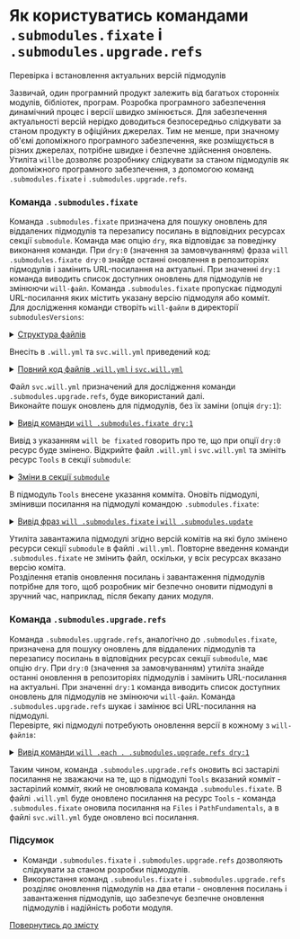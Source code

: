 # Як користуватись командами `.submodules.fixate` і `.submodules.upgrade.refs` 

Перевірка і встановлення актуальних версій підмодулів 

Зазвичай, один програмний продукт залежить від багатьох сторонніх модулів, бібліотек, програм. Розробка програмного забезпечення динамічний процес і версії швидко змінюється. Для забезпечення  актуальності версій нерідко доводиться безпосередньо слідкувати за станом продукту в офіційних джерелах. Тим не менше, при значному об'ємі допоміжного програмного забезпечення, яке розміщується в різних джерелах, потрібне швидке і безпечне здійснення оновлень. Утиліта `willbe` дозволяє розробнику слідкувати за станом підмодулів як допоміжного програмного забезпечення, з допомогою команд `.submodules.fixate` i `.submodules.upgrade.refs`.   

### <a name="submodules-fixate"></a>Команда `.submodules.fixate`  
Команда `.submodules.fixate` призначена для пошуку оновлень для віддалених підмодулів та перезапису посилань в відповідних ресурсах секції `submodule`. Команда має опцію `dry`, яка відповідає за поведінку виконання команди. При `dry:0` (значення за замовчуванням) фраза `will .submodules.fixate dry:0` знайде останні оновлення в репозиторіях підмодулів і замінить URL-посилання на актуальні. При значенні `dry:1` команда виводить список доступних оновлень для підмодулів не змінюючи `will-файл`. Команда `.submodules.fixate` пропускає підмодулі URL-посилання яких містить указану версію підмодуля або комміт.  
Для дослідження команди створіть `will-файли` в директорії `submodulesVersions`:   

<details>
  <summary><u>Структура файлів</u></summary>

```
submodulesVersions
        ├── svc.will.yml
        └── .will.yml

```

</details>

Внесіть в `.will.yml` та `svc.will.yml` приведений код:  

<details>
  <summary><u>Повний код файлів <code>.will.yml</code> i <code>svc.will.yml</code></u></summary>

```yaml
about :

  name : versionControl
  description : "To test .submodules.fixate and .submodules.upgrade.refs commands"
    
submodule :

  Tools : git+https:///github.com/Wandalen/wTools.git/out/wTools#master
  PathFundamentals : git+https:///github.com/Wandalen/wPathFundamentals.git/out/wPathFundamentals#master
  Files : git+https:///github.com/Wandalen/wFiles.git/out/wFiles#master

```
</details>

Файл `svc.will.yml` призначений для дослідження команди `.submodules.upgrade.refs`, буде використаний далі.  
Виконайте пошук оновлень для підмодулів, без їх заміни (опція `dry:1`):  

<details>
  <summary><u>Вивід команди <code>will .submodules.fixate dry:1</code></u></summary>

```
[user@user ~]$ will .submodules.fixate dry:1
...
Remote path of module::versionControl / module::Tools will be fixated
  git+https:///github.com/Wandalen/wTools.git/out/wTools : .#56afe924c2680301078ccb8ad24a9e7be7008485 <- .#master
  in /path_to_file/.will.yml
Remote path of module::versionControl / module::PathFundamentals will be fixated
  git+https:///github.com/Wandalen/wPathFundamentals.git/out/wPathFundamentals : .#5f6be76c9e6bf832919827c34bc4eaa0c3fee0dd <- .#master
  in /path_to_file/.will.yml
Remote path of module::versionControl / module::Files will be fixated
  git+https:///github.com/Wandalen/wFiles.git/out/wFiles : .#7de48ed4c9134854d7083bd8edbd2f0acf0de6d5 <- .#master
  in /path_to_file/.will.yml

```

</details>

Вивід з указанням `will be fixated` говорить про те, що при опції `dry:0` ресурс буде змінено. Відкрийте файл `.will.yml` i `svc.will.yml` та змініть ресурс `Tools` в секції `submodule`:  

<details>
  <summary><u>Зміни в секції <code>submodule</code></u></summary>

```yaml    
submodule :

  Tools : git+https:///github.com/Wandalen/wTools.git/out/wTools#ec60e39ded1669e27abaa6fc2798ee13804c400a
  PathFundamentals : git+https:///github.com/Wandalen/wPathFundamentals.git/out/wPathFundamentals#master
  Files : git+https:///github.com/Wandalen/wFiles.git/out/wFiles#master

```

<p>Структура модуля</p>

```
submodulesVersions
        ├── svc.will.yml
        └── .will.yml

```

</details>

В підмодуль `Tools` внесене указання комміта. Оновіть підмодулі, змінивши посилання на підмодулі командою `.submodules.fixate`:

<details>
  <summary><u>Вивід фраз <code>will .submodules.fixate</code> i <code>will .submodules.update</code></u></summary>
<p>Вивід команди <code>will .submodules.fixate</code></p>


```
[user@user ~]$ will .submodules.fixate
...
Remote path of module::versionControl / module::PathFundamentals fixated
  git+https:///github.com/Wandalen/wPathFundamentals.git/out/wPathFundamentals : .#5f6be76c9e6bf832919827c34bc4eaa0c3fee0dd <- .#master
  in /path_to_file/.will.yml
Remote path of module::versionControl / module::Files fixated
  git+https:///github.com/Wandalen/wFiles.git/out/wFiles : .#7de48ed4c9134854d7083bd8edbd2f0acf0de6d5 <- .#master
  in /path_to_file/.will.yml

```

<p>Вивід команди <code>will .submodules.update</code></p>

```
[user@user ~]$ will .submodules.update
...
   . Read : /path_to_file/.module/Tools/out/wTools.out.will.yml
   + module::Tools version ec60e39ded1669e27abaa6fc2798ee13804c400a was updated in 13.746s
   . Read : /path_to_file/.module/PathFundamentals/out/wPathFundamentals.out.will.yml
   + module::PathFundamentals version 5f6be76c9e6bf832919827c34bc4eaa0c3fee0dd was updated in 4.557s
   . Read : /path_to_file/.module/Files/out/wFiles.out.will.yml
   + module::Files version 7de48ed4c9134854d7083bd8edbd2f0acf0de6d5 was updated in 11.205s
 + 3/3 submodule(s) of module::versionControl were updated in 29.518s

```

</details>

Утиліта завантажила підмодулі згідно версій комітів на які було змінено ресурси секції `submodule` в файлі `.will.yml`. Повторне введення команди `.submodules.fixate` не змінить файл, оскільки, у всіх ресурсах вказано версію коміта.  
Розділення етапів оновлення посилань і завантаження підмодулів потрібне для того, щоб розробник міг безпечно оновити підмодулі в зручний час, наприклад, після бекапу даних модуля. 

### <a name="submodules-upgrade-refs"></a> Команда `.submodules.upgrade.refs` 
Команда `.submodules.upgrade.refs`, аналогічно до `.submodules.fixate`, призначена для пошуку оновлень для віддалених підмодулів та перезапису посилань в відповідних ресурсах секції `submodule`, має опцію `dry`. При `dry:0` (значення за замовчуванням) утиліта знайде останні оновлення в репозиторіях підмодулів і замінить URL-посилання на актуальні. При значенні `dry:1` команда виводить список доступних оновлень для підмодулів не змінюючи `will-файл`. Команда `.submodules.upgrade.refs` шукає і замінює всі URL-посилання на підмодулі.  
Перевірте, які підмодулі потребують оновлення версії в кожному з `will-файлів`:  

<details>
  <summary><u>Вивід команди <code>will .each . .submodules.upgrade.refs dry:1</code></u></summary>
    
```
[user@user ~]$ will .each . .submodules.upgrade.refs dry:1
...
Module at /path_to_file/.will.yml
...
 . Read 4 will-files in 2.914s 

  Remote path of module::versionControl / module::Tools will be fixated
    git+https:///github.com/Wandalen/wTools.git/out/wTools : .#56afe924c2680301078ccb8ad24a9e7be7008485 <- .#ec60e39ded1669e27abaa6fc2798ee13804c400a
    in /path_to_file/.will.yml

Module at /path_to_file/svc.will.yml
...
 . Read 4 will-files in 2.645s 

  Remote path of module::versionControl / module::Tools will be fixated
    git+https:///github.com/Wandalen/wTools.git/out/wTools : .#56afe924c2680301078ccb8ad24a9e7be7008485 <- .#ec60e39ded1669e27abaa6fc2798ee13804c400a
    in /path_to_file/svc.will.yml
  Remote path of module::versionControl / module::PathFundamentals will be fixated
    git+https:///github.com/Wandalen/wPathFundamentals.git/out/wPathFundamentals : .#5f6be76c9e6bf832919827c34bc4eaa0c3fee0dd <- .#master
    in /path_to_file/svc.will.yml
  Remote path of module::versionControl / module::Files will be fixated
    git+https:///github.com/Wandalen/wFiles.git/out/wFiles : .#7de48ed4c9134854d7083bd8edbd2f0acf0de6d5 <- .#master
    in /path_to_file/svc.will.yml

```

</details>

Таким чином, команда `.submodules.upgrade.refs` оновить всі застарілі посилання не зважаючи на те, що в підмодулі `Tools` вказаний комміт - застарілий комміт, який не оновлювала команда `.submodules.fixate`. В файлі `.will.yml` буде оновлено посилання на ресурс `Tools` - команда `.submodules.fixate` оновила посилання на `Files` i `PathFundamentals`, а в файлі `svc.will.yml` буде оновлено всі посилання.  

### Підсумок
- Команди `.submodules.fixate` i `.submodules.upgrade.refs` дозволяють слідкувати за станом розробки підмодулів.  
- Використання команд `.submodules.fixate` i `.submodules.upgrade.refs` розділяє оновлення підмодулів на два етапи - оновлення посилань і завантаження підмодулів, що забезпечує безпечне оновлення підмодулів і надійність роботи модуля.

[Повернутись до змісту](../README.md#tutorials)